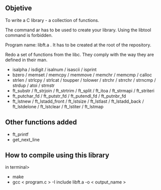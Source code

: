 ## Objetive 

To write a C library - a collection of functions.

The command ar has to be used to create your library. Using the libtool command is forbidden.

Program name: libft.a . It has to be created at the root of the repository.



Redo a set of functions from the libc. 
They comply with the way they are defined in their man. 

- isalpha / isdigit / isalnum / isascii / isprint
- bzero / memset / memcpy / memmove /  memchr / memcmp / calloc 
- strlen / strlcpy / strlcat / toupper / tolower / strchr / 
strrchr / strncmp / strdup / atoi / strnstr 
- ft_substr / ft_strjoin / ft_strtrim / ft_split / ft_itoa / ft_strmapi / ft_striteri
- ft_putchar_fd / ft_putstr_fd / ft_putendl_fd / ft_putnbr_fd
- ft_lstnew / ft_lstadd_front / ft_lstsize / ft_lstlast / ft_lstadd_back / ft_lstdelone / ft_lstclear / ft_lstiter / ft_lstmap

## Other functions added
- ft_printf
- get_next_line

## How to compile using this library

in terminal> 

- make 
- gcc < program.c > -I include libft.a -o < output_name >
